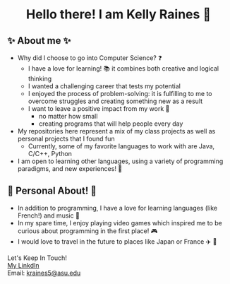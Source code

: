 
# <p align="center"> Hello there! I am Kelly Raines :wave: </p>

## :sparkles: About me :sparkles:

- Why did I choose to go into Computer Science? :question:
  - I have a love for learning! :books: it combines both creative and logical thinking
  - I wanted a challenging career that tests my potential
  - I enjoyed the process of problem-solving: it is fulfilling to me to overcome struggles and creating something new as a result
  - I want to leave a positive impact from my work :tada:
    - no matter how small
    - creating programs that will help people every day
- My repositories here represent a mix of my class projects as well as personal projects that I found fun
  - Currently, some of my favorite languages to work with are Java, C/C++, Python
- I am open to learning other languages, using a variety of programming paradigms, and new experiences! :dizzy:

## :cherry_blossom: Personal About! :cherry_blossom:

- In addition to programming, I have a love for learning languages (like French!) and music :musical_keyboard:
- In my spare time, I enjoy playing video games which inspired me to be curious about programming in the first place! :video_game:
- I would love to travel in the future to places like Japan or France :airplane: :tokyo_tower:

Let's Keep In Touch!<br>
[My LinkdIn](https://www.linkedin.com/in/kelly-raines/)<br>
Email: <kraines5@asu.edu>
